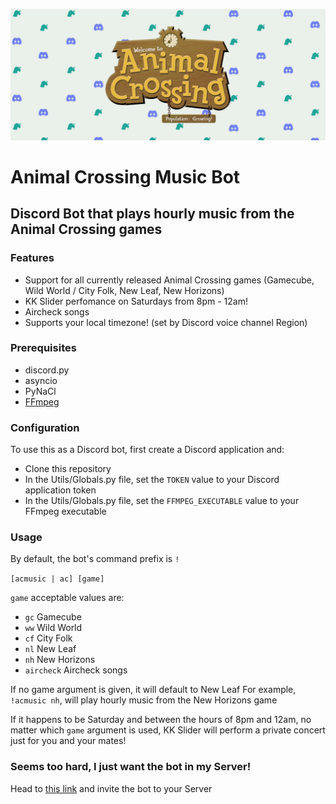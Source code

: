 ![Animal Crossing Discord Bot](https://raw.githubusercontent.com/soda3x/animal-crossing-music-bot/main/header.png)
 # Animal Crossing Music Bot
 
 ## Discord Bot that plays hourly music from the Animal Crossing games
 
 ### Features
 * Support for all currently released Animal Crossing games (Gamecube, Wild World / City Folk, New Leaf, New Horizons)
 * KK Slider perfomance on Saturdays from 8pm - 12am!
 * Aircheck songs
 * Supports your local timezone! (set by Discord voice channel Region)

 ### Prerequisites
 * discord.py
 * asyncio
 * PyNaCl
 * [FFmpeg](https://ffmpeg.org)

 ### Configuration
 To use this as a Discord bot, first create a Discord application and:
 * Clone this repository
 * In the Utils/Globals.py file, set the `TOKEN` value to your Discord application token
 * In the Utils/Globals.py file, set the `FFMPEG_EXECUTABLE` value to your FFmpeg executable

 ### Usage
 
 By default, the bot's command prefix is `!`
 
 `[acmusic | ac] [game]`
 
 `game` acceptable values are:
 * `gc` Gamecube
 * `ww` Wild World
 * `cf` City Folk
 * `nl` New Leaf
 * `nh` New Horizons
 * `aircheck` Aircheck songs

 If no game argument is given, it will default to New Leaf
 For example, `!acmusic nh`, will play hourly music from the New Horizons game
 
 If it happens to be Saturday and between the hours of 8pm and 12am, no matter which `game` argument is used, KK Slider will perform a private concert just for you and your mates!
 
 ### Seems too hard, I just want the bot in my Server!
 
 Head to [this link](https://discord.com/oauth2/authorize?client_id=863728299053940756&permissions=36769024&scope=bot) and invite the bot to your Server
 
 
